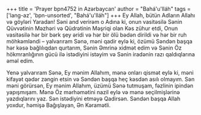+++
title = 'Prayer bpn4752 in Azərbaycan'
author = "Bahá'u'lláh"
tags = ['lang-az', 'bpn-unsorted', "Bahá'u'lláh"]
+++
Ey Allah, bütün Adların Allahı və göyləri Yaradan! Səni and verirəm o Adına ki, onun vasitəsilə Sənin Qüvvətinin Məzhəri və Qüdrətinin Məşriqi olan Kəs zühur etdi, Onun vasitəsilə hər bir bərk şey əridi və hər bir ölü bədən dirildi və hər bir ruh möhkəmləndi – yalvarıram Sənə, məni qadir eylə ki, özümü Səndən başqa hər kəsə bağlılıqdan qurtarım, Sənin Əmrinə xidmət edim və Sənin Öz hökmranlığının gücü ilə istədiyini istəyim və Sənin iradənin razı qaldıqlarına əməl edim.

Yenə yalvarıram Sənə, Ey mənim Allahım, mənə onları qismət eylə ki, məni kifayət qədər zəngin etsin və Səndən başqa heç kəsdən asılı olmayım. Sən məni görürsən, Ey mənim Allahım, üzümü Sənə tutmuşam, fəzlinin ipindən yapışmışam. Mənə Öz mərhəmətini nazil eylə və mənə seçilmişlərinə yazdıqlarını yaz. Sən istədiyini etməyə Qadirsən. Səndən başqa Allah yoxdur, həmişə Bağışlayan, Ən Kəramətli.
